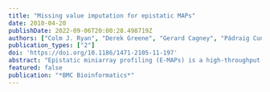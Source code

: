 ```yaml
---
title: "Missing value imputation for epistatic MAPs"
date: 2010-04-20
publishDate: 2022-09-06T20:00:28.498719Z
authors: ["Colm J. Ryan", "Derek Greene", "Gerard Cagney", "Pádraig Cunningham"]
publication_types: ["2"]
doi: 'https://doi.org/10.1186/1471-2105-11-197'
abstract: "Epistatic miniarray profiling (E-MAPs) is a high-throughput approach capable of quantifying aggravating or alleviating genetic interactions between gene pairs. The datasets resulting from E-MAP experiments typically take the form of a symmetric pairwise matrix of interaction scores. These datasets have a significant number of missing values - up to 35% - that can reduce the effectiveness of some data analysis techniques and prevent the use of others. An effective method for imputing interactions would therefore increase the types of possible analysis, as well as increase the potential to identify novel functional interactions between gene pairs. Several methods have been developed to handle missing values in microarray data, but it is unclear how applicable these methods are to E-MAP data because of their pairwise nature and the significantly larger number of missing values. Here we evaluate four alternative imputation strategies, three local (Nearest neighbor-based) and one global (PCA-based), that have been modified to work with symmetric pairwise data."
featured: false
publication: "*BMC Bioinformatics*"
---
```


